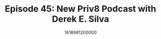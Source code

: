 ---
templateKey: podcast-episode
public: true
url: podcast/episode-45-derek-e-silva
title: " Episode 45: New Priv8 Podcast with Derek E. Silva "
description:  We are excited to share that Follow the White Rabbit is now the Priv8 Podcast with host Derek E. Silva. Join us for a weekly dose of commentary on privacy and technology. Tune in this May for our first episode featuring Edward Snowden's talk from the Priv8 digital privacy summit. 
date: 1618981200000
featuredimage: /img/podcast/P8P_DerekSilva.jpg
socialimage: https://www.orchid.com/assets/img/podcast/OrchidBlog_PodcastTransition.png
platformurls:
 - https://podcasts.apple.com/us/podcast/new-priv8-podcast-with-derek-e-silva/id1516705670?i=1000518106428
 - https://open.spotify.com/episode/2WgYzfV8K95YbSBqPpCICH
 - https://podcasts.google.com/feed/aHR0cHM6Ly9mb2xsb3d0aGV3aGl0ZXJhYmJpdC5saWJzeW4uY29tL3Jzcw/episode/YmVlZjQ2NDktM2Q3My00OGYzLWIyMzYtNWMzMjQzZDFlNTAy?sa=X&ved=0CAUQkfYCahcKEwjwjJLfgJXwAhUAAAAAHQAAAAAQAQ
 - 
 - https://castbox.fm/episode/New-Priv8-Podcast-with-Derek-E.-Silva-id2954358-id375386590
 - 
 - https://tunein.com/podcasts/Technology-Podcasts/Follow-the-White-Rabbit-p1330281/?topicId=162488402
---